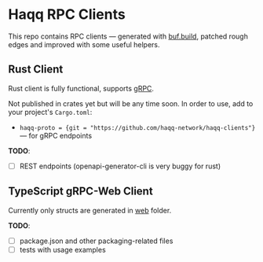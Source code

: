 # Haqq RPC Clients

This repo contains RPC clients &mdash; generated with [buf.build](https://buf.build), patched rough edges and improved with some useful helpers.

## Rust Client

Rust client is fully functional, supports [gRPC](https://github.com/haqq-network/haqq-clients/blob/master/tests/grpc.rs).

Not published in crates yet but will be any time soon. In order to use, add to your project's `Cargo.toml`:

* `haqq-proto = {git = "https://github.com/haqq-network/haqq-clients"}` &mdash; for gRPC endpoints

**TODO**:

- [ ] REST endpoints (openapi-generator-cli is very buggy for rust)

## TypeScript gRPC-Web Client

Currently only structs are generated in [web](web) folder.

**TODO**:

- [ ] package.json and other packaging-related files
- [ ] tests with usage examples
